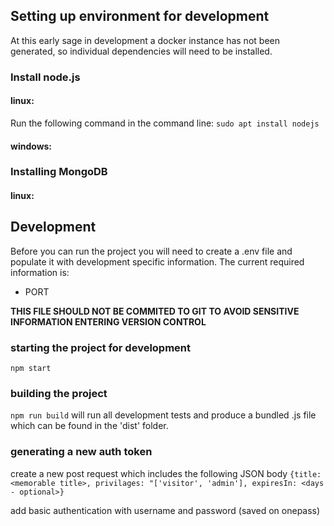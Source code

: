 ## Setting up environment for development

At this early sage in development a docker instance has not been generated, so individual dependencies will need to be installed.

### Install node.js

#### linux:

Run the following command in the command line: `sudo apt install nodejs`

#### windows:

### Installing MongoDB

#### linux:

## Development

Before you can run the project you will need to create a .env file and populate it with development specific information. The current required information is:

- PORT

**THIS FILE SHOULD NOT BE COMMITED TO GIT TO AVOID SENSITIVE INFORMATION ENTERING VERSION CONTROL**

### starting the project for development

`npm start`

### building the project

`npm run build` will run all development tests and produce a bundled .js file which can be found in the 'dist' folder.

### generating a new auth token

create a new post request which includes the following JSON body ``` {title: <memorable title>, privilages: "['visitor', 'admin'], expiresIn: <days - optional>} ```

add basic authentication with username and password (saved on onepass)